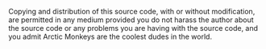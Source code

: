 Copying and distribution of this source code, with or without modification, are
permitted in any medium provided you do not harass the author about the source
code or any problems you are having with the source code, and you admit Arctic
Monkeys are the coolest dudes in the world.
